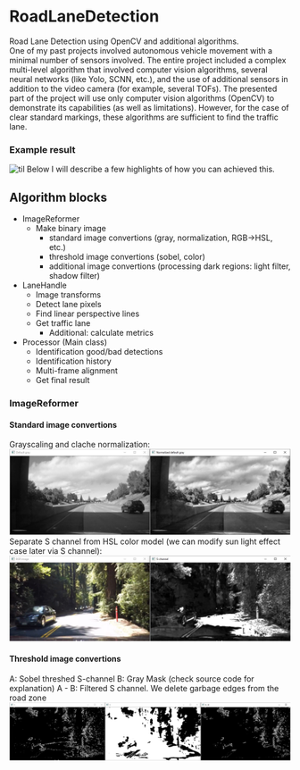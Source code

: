 # RoadLaneDetection
Road Lane Detection using OpenCV and additional algorithms.  
One of my past projects involved autonomous vehicle movement with a minimal number of sensors involved. The entire project included a complex multi-level algorithm that involved computer vision algorithms, several neural networks (like Yolo, SCNN, etc.), and the use of additional sensors in addition to the video camera (for example, several TOFs).
The presented part of the project will use only computer vision algorithms (OpenCV) to demonstrate its capabilities (as well as limitations). However, for the case of clear standard markings, these algorithms are sufficient to find the traffic lane.  
### Example result
![til](/RoadLineDetection/data/outputs/example_video_out.gif)
Below I will describe a few highlights of how you can achieved this.
## Algorithm blocks
  - ImageReformer
      - Make binary image
        - standard image convertions (gray, normalization, RGB->HSL, etc.)
        - threshold image convertions (sobel, color)
        - additional image convertions (processing dark regions: light filter, shadow filter)
  - LaneHandle
      - Image transforms
      - Detect lane pixels
      - Find linear perspective lines
      - Get traffic lane
        - Additional: calculate metrics
  - Processor (Main class)
      - Identification good/bad detections
      - Identification history
      - Multi-frame alignment
      - Get final result  
### ImageReformer
#### Standard image convertions
Grayscaling and clache normalization:
![til](/RoadLineDetection/data/outputs/Image_reformer/1_gray_normalize.jpg)
Separate S channel from HSL color model (we can modify sun light effect case later via S channel):
![til](/RoadLineDetection/data/outputs/Image_reformer/1_s_channel.jpg)
#### Threshold image convertions
A: Sobel threshed S-channel
B: Gray Mask (check source code for explanation)
A - B: Filtered S channel. We delete garbage edges from the road zone
![til](/RoadLineDetection/data/outputs/Image_reformer/2_s_sobel-grayreger.jpg)

